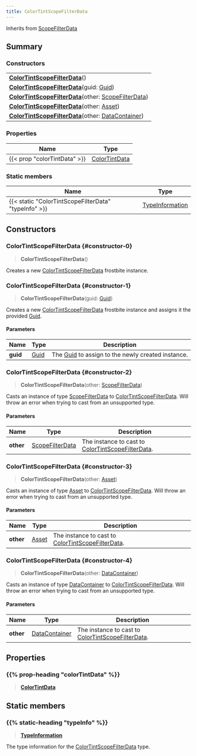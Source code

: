 ```yaml
---
title: ColorTintScopeFilterData
---
```


Inherits from [ScopeFilterData](/vext/ref/fb/scopefilterdata)

## Summary

### Constructors

|  |
| --- |
| **[ColorTintScopeFilterData](#constructor-0)**() |
| **[ColorTintScopeFilterData](#constructor-1)**(guid: [Guid](/vext/ref/shared/type/guid)) |
| **[ColorTintScopeFilterData](#constructor-2)**(other: [ScopeFilterData](/vext/ref/fb/scopefilterdata)) |
| **[ColorTintScopeFilterData](#constructor-3)**(other: [Asset](/vext/ref/fb/asset)) |
| **[ColorTintScopeFilterData](#constructor-4)**(other: [DataContainer](/vext/ref/shared/type/datacontainer)) |

### Properties

| Name | Type |
| ---- | ---- |
| {{< prop "colorTintData" >}} | [ColorTintData](/vext/ref/fb/colortintdata) |

### Static members

| Name | Type |
| ---- | ---- |
| {{< static "ColorTintScopeFilterData" "typeInfo" >}} | [TypeInformation](/vext/ref/shared/type/typeinformation) |

## Constructors

### ColorTintScopeFilterData {#constructor-0}

> **ColorTintScopeFilterData**()

Creates a new [ColorTintScopeFilterData](/vext/ref/fb/colortintscopefilterdata) frostbite instance.

### ColorTintScopeFilterData {#constructor-1}

> **ColorTintScopeFilterData**(guid: [Guid](/vext/ref/shared/type/guid))

Creates a new [ColorTintScopeFilterData](/vext/ref/fb/colortintscopefilterdata) frostbite instance and assigns it the provided [Guid](/vext/ref/shared/type/guid).

#### Parameters

| Name | Type | Description |
| ---- | ---- | ----------- |
| **guid** | [Guid](/vext/ref/shared/type/guid) | The [Guid](/vext/ref/shared/type/guid) to assign to the newly created instance. |

### ColorTintScopeFilterData {#constructor-2}

> **ColorTintScopeFilterData**(other: [ScopeFilterData](/vext/ref/fb/scopefilterdata))

Casts an instance of type [ScopeFilterData](/vext/ref/fb/scopefilterdata) to [ColorTintScopeFilterData](/vext/ref/fb/colortintscopefilterdata). Will throw an error when trying to cast from an unsupported type.

#### Parameters

| Name | Type | Description |
| ---- | ---- | ----------- |
| **other** | [ScopeFilterData](/vext/ref/fb/scopefilterdata) | The instance to cast to [ColorTintScopeFilterData](/vext/ref/fb/colortintscopefilterdata). |

### ColorTintScopeFilterData {#constructor-3}

> **ColorTintScopeFilterData**(other: [Asset](/vext/ref/fb/asset))

Casts an instance of type [Asset](/vext/ref/fb/asset) to [ColorTintScopeFilterData](/vext/ref/fb/colortintscopefilterdata). Will throw an error when trying to cast from an unsupported type.

#### Parameters

| Name | Type | Description |
| ---- | ---- | ----------- |
| **other** | [Asset](/vext/ref/fb/asset) | The instance to cast to [ColorTintScopeFilterData](/vext/ref/fb/colortintscopefilterdata). |

### ColorTintScopeFilterData {#constructor-4}

> **ColorTintScopeFilterData**(other: [DataContainer](/vext/ref/shared/type/datacontainer))

Casts an instance of type [DataContainer](/vext/ref/shared/type/datacontainer) to [ColorTintScopeFilterData](/vext/ref/fb/colortintscopefilterdata). Will throw an error when trying to cast from an unsupported type.

#### Parameters

| Name | Type | Description |
| ---- | ---- | ----------- |
| **other** | [DataContainer](/vext/ref/shared/type/datacontainer) | The instance to cast to [ColorTintScopeFilterData](/vext/ref/fb/colortintscopefilterdata). |

## Properties

### {{% prop-heading "colorTintData" %}}

> **[ColorTintData](/vext/ref/fb/colortintdata)**

## Static members

### {{% static-heading "typeInfo" %}}

> **[TypeInformation](/vext/ref/shared/type/typeinformation)**

The type information for the [ColorTintScopeFilterData](/vext/ref/fb/colortintscopefilterdata) type.

